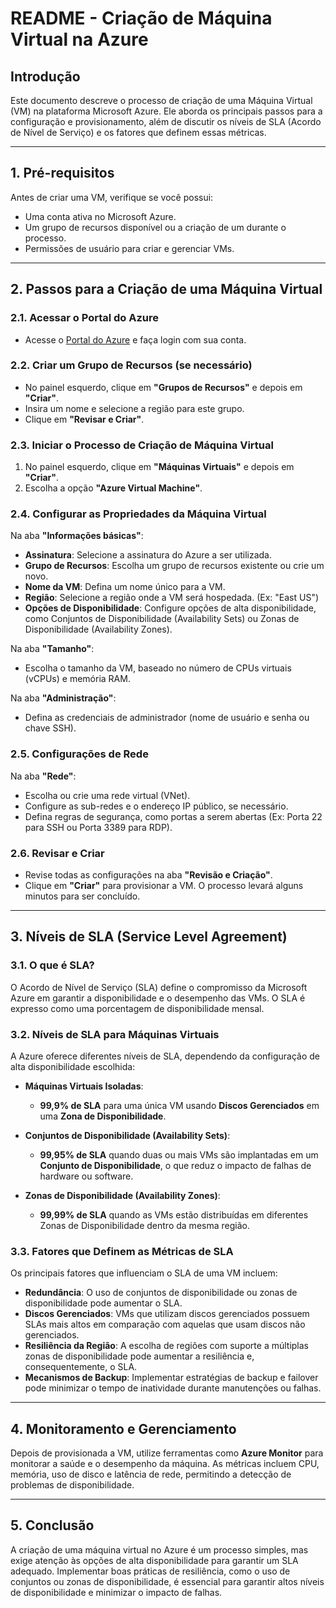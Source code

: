 # README - Criação de Máquina Virtual na Azure

## Introdução
Este documento descreve o processo de criação de uma Máquina Virtual (VM) na plataforma Microsoft Azure. Ele aborda os principais passos para a configuração e provisionamento, além de discutir os níveis de SLA (Acordo de Nível de Serviço) e os fatores que definem essas métricas.

---

## 1. **Pré-requisitos**
Antes de criar uma VM, verifique se você possui:
- Uma conta ativa no Microsoft Azure.
- Um grupo de recursos disponível ou a criação de um durante o processo.
- Permissões de usuário para criar e gerenciar VMs.

---

## 2. **Passos para a Criação de uma Máquina Virtual**

### 2.1. **Acessar o Portal do Azure**
- Acesse o [Portal do Azure](https://portal.azure.com) e faça login com sua conta.

### 2.2. **Criar um Grupo de Recursos (se necessário)**
- No painel esquerdo, clique em **"Grupos de Recursos"** e depois em **"Criar"**.
- Insira um nome e selecione a região para este grupo.
- Clique em **"Revisar e Criar"**.

### 2.3. **Iniciar o Processo de Criação de Máquina Virtual**
1. No painel esquerdo, clique em **"Máquinas Virtuais"** e depois em **"Criar"**.
2. Escolha a opção **"Azure Virtual Machine"**.

### 2.4. **Configurar as Propriedades da Máquina Virtual**
Na aba **"Informações básicas"**:
- **Assinatura**: Selecione a assinatura do Azure a ser utilizada.
- **Grupo de Recursos**: Escolha um grupo de recursos existente ou crie um novo.
- **Nome da VM**: Defina um nome único para a VM.
- **Região**: Selecione a região onde a VM será hospedada. (Ex: "East US")
- **Opções de Disponibilidade**: Configure opções de alta disponibilidade, como Conjuntos de Disponibilidade (Availability Sets) ou Zonas de Disponibilidade (Availability Zones).
  
Na aba **"Tamanho"**:
- Escolha o tamanho da VM, baseado no número de CPUs virtuais (vCPUs) e memória RAM.
  
Na aba **"Administração"**:
- Defina as credenciais de administrador (nome de usuário e senha ou chave SSH).

### 2.5. **Configurações de Rede**
Na aba **"Rede"**:
- Escolha ou crie uma rede virtual (VNet).
- Configure as sub-redes e o endereço IP público, se necessário.
- Defina regras de segurança, como portas a serem abertas (Ex: Porta 22 para SSH ou Porta 3389 para RDP).

### 2.6. **Revisar e Criar**
- Revise todas as configurações na aba **"Revisão e Criação"**.
- Clique em **"Criar"** para provisionar a VM. O processo levará alguns minutos para ser concluído.

---

## 3. **Níveis de SLA (Service Level Agreement)**

### 3.1. **O que é SLA?**
O Acordo de Nível de Serviço (SLA) define o compromisso da Microsoft Azure em garantir a disponibilidade e o desempenho das VMs. O SLA é expresso como uma porcentagem de disponibilidade mensal.

### 3.2. **Níveis de SLA para Máquinas Virtuais**
A Azure oferece diferentes níveis de SLA, dependendo da configuração de alta disponibilidade escolhida:

- **Máquinas Virtuais Isoladas**: 
  - **99,9% de SLA** para uma única VM usando **Discos Gerenciados** em uma **Zona de Disponibilidade**.
  
- **Conjuntos de Disponibilidade (Availability Sets)**: 
  - **99,95% de SLA** quando duas ou mais VMs são implantadas em um **Conjunto de Disponibilidade**, o que reduz o impacto de falhas de hardware ou software.

- **Zonas de Disponibilidade (Availability Zones)**:
  - **99,99% de SLA** quando as VMs estão distribuídas em diferentes Zonas de Disponibilidade dentro da mesma região.

### 3.3. **Fatores que Definem as Métricas de SLA**
Os principais fatores que influenciam o SLA de uma VM incluem:
- **Redundância**: O uso de conjuntos de disponibilidade ou zonas de disponibilidade pode aumentar o SLA.
- **Discos Gerenciados**: VMs que utilizam discos gerenciados possuem SLAs mais altos em comparação com aquelas que usam discos não gerenciados.
- **Resiliência da Região**: A escolha de regiões com suporte a múltiplas zonas de disponibilidade pode aumentar a resiliência e, consequentemente, o SLA.
- **Mecanismos de Backup**: Implementar estratégias de backup e failover pode minimizar o tempo de inatividade durante manutenções ou falhas.

---

## 4. **Monitoramento e Gerenciamento**
Depois de provisionada a VM, utilize ferramentas como **Azure Monitor** para monitorar a saúde e o desempenho da máquina. As métricas incluem CPU, memória, uso de disco e latência de rede, permitindo a detecção de problemas de disponibilidade.

---

## 5. **Conclusão**
A criação de uma máquina virtual no Azure é um processo simples, mas exige atenção às opções de alta disponibilidade para garantir um SLA adequado. Implementar boas práticas de resiliência, como o uso de conjuntos ou zonas de disponibilidade, é essencial para garantir altos níveis de disponibilidade e minimizar o impacto de falhas.

